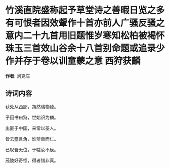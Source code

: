 # 竹溪直院盛称起予草堂诗之善暇日览之多有可恨者因效颦作十首亦前人广骚反骚之意内二十九首用旧题惟岁寒知松柏被褐怀珠玉三首效山谷余十八首别命题或追录少作并存于卷以训童蒙之意 西狩获麟

**作者**: 刘克庄

## 诗词内容

获处从西鄙，胡然瑞物臻。

子因书曰狩，世始识为麟。

出匪于中国，来常以圣人。

皆云麕且角，谁辨兽而仁。

已叹吾无位，于嗟汝不辰。

茂陵好奇怪，得者惜非真。

